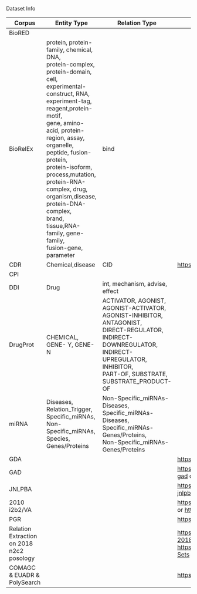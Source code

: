 Dataset Info

| Corpus   | Entity Type                                                  | Relation Type                                                | Url  | Other |
| -------- | ------------------------------------------------------------ | ------------------------------------------------------------ | ---- | ----- |
| BioRED   |                                                              |                                                              |      |       |
| BioRelEx | protein, protein-family, chemical, DNA,<br/>protein-complex, protein-domain, cell,<br/>experimental-construct, RNA,<br/>experiment-tag, reagent,protein-motif,<br/>gene, amino-acid, protein-region, assay,<br/>organelle, peptide, fusion-protein,<br/>protein-isoform, process,mutation,<br/>protein-RNA-complex, drug,<br/>organism,disease, protein-DNA-complex,<br/>brand, tissue,RNA-family, gene-family,<br/>fusion-gene, parameter | bind                                                         |      |       |
| CDR      | Chemical,disease                                             | CID                                                          |  https://paperswithcode.com/dataset/cdr    |       |
| CPI      |                                                              |                                                              |      |       |
| DDI      | Drug                                                         | int, mechanism, advise, effect                               |      |       |
| DrugProt | CHEMICAL, GENE- Y, GENE- N                                   | ACTIVATOR, AGONIST,<br/>AGONIST-ACTIVATOR,<br/>AGONIST-INHIBITOR, ANTAGONIST,<br/>DIRECT-REGULATOR,<br/>INDIRECT-DOWNREGULATOR,<br/>INDIRECT-UPREGULATOR, INHIBITOR,<br/>PART-OF, SUBSTRATE,<br/>SUBSTRATE_PRODUCT-OF |      |       |
| miRNA    | Diseases, Relation_Trigger,<br/>Specific_miRNAs, Non-Specific_miRNAs,<br/>Species, Genes/Proteins | Non-Specific_miRNAs-Diseases,<br/>Specific_miRNAs-Diseases,<br/>Specific_miRNAs-Genes/Proteins,<br/>Non-Specific_miRNAs-Genes/Proteins |      |       |
|     GDA     |                                                              |                                                              |   https://paperswithcode.com/dataset/gda   |       |
|     GAD     |                                                              |                                                              | https://paperswithcode.com/sota/relation-extraction-on-gad     or  https://arxiv.org/pdf/2401.00579 |       |
|     JNLPBA     |                                                              |                                                              |  https://paperswithcode.com/sota/relation-extraction-on-jnlpba  |       |
|     2010 i2b2/VA    |                                                              |                                                              |  https://academic.oup.com/jamia/article/18/5/552/830538  or https://arxiv.org/pdf/2401.00579|       |
|     PGR    |                                                              |                                                              |   https://paperswithcode.com/dataset/pgr  |       |
|Relation Extraction on 2018 n2c2 posology|                                |                                                               |https://paperswithcode.com/sota/relation-extraction-on-2018-n2c2-posology, https://github.com/onlyrohits/n2c2-NLP-Research-Data-Sets||
|     COMAGC  & EUADR & PolySearch  |                                                              |                                                              |     https://arxiv.org/pdf/2310.18463  |       |
